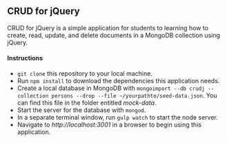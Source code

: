 ## CRUD for jQuery
CRUD for jQuery is a simple application for students to learning how to create, read, update, and delete documents in a MongoDB collection using jQuery.

#### Instructions
+ `git clone` this repository to your local machine.
+ Run `npm install` to download the dependencies this application needs.
+ Create a local database in MongoDB with `mongoimport --db crudj --collection persons --drop --file ~/yourpathto/seed-data.json`. You can find this file in the folder entitled *mock-data*.
+ Start the server for the database with `mongod`.
+ In a separate terminal window, run `gulp watch` to start the node server.
+ Navigate to *http://localhost:3001* in a browser to begin using this application.
